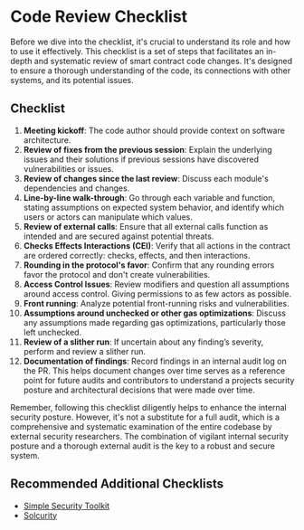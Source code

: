 # Code Review Checklist

Before we dive into the checklist, it's crucial to understand its role and how to use it effectively. This checklist is a set of steps that facilitates an in-depth and systematic review of smart contract code changes. It's designed to ensure a thorough understanding of the code, its connections with other systems, and its potential issues.

## Checklist

1. **Meeting kickoff**: The code author should provide context on software architecture.
2. **Review of fixes from the previous session**: Explain the underlying issues and their solutions if previous sessions have discovered vulnerabilities or issues.
3. **Review of changes since the last review**: Discuss each module's dependencies and changes.
4. **Line-by-line walk-through**: Go through each variable and function, stating assumptions on expected system behavior, and identify which users or actors can manipulate which values.
5. **Review of external calls**: Ensure that all external calls function as intended and are secured against potential threats.
6. **Checks Effects Interactions (CEI)**: Verify that all actions in the contract are ordered correctly: checks, effects, and then interactions.
7. **Rounding in the protocol's favor**: Confirm that any rounding errors favor the protocol and don't create vulnerabilities.
8. **Access Control Issues**: Review modifiers and question all assumptions around access control. Giving permissions to as few actors as possible.
9. **Front running**: Analyze potential front-running risks and vulnerabilities.
10. **Assumptions around unchecked or other gas optimizations**: Discuss any assumptions made regarding gas optimizations, particularly those left unchecked.
11. **Review of a slither run**: If uncertain about any finding’s severity, perform and review a slither run.
12. **Documentation of findings**: Record findings in an internal audit log on the PR. This helps document changes over time serves as a reference point for future audits and contributors to understand a projects security posture and architectural decisions that were made over time.

Remember, following this checklist diligently helps to enhance the internal security posture. However, it's not a substitute for a full audit, which is a comprehensive and systematic examination of the entire codebase by external security researchers. The combination of vigilant internal security posture and a thorough external audit is the key to a robust and secure system.

## Recommended Additional Checklists
- [Simple Security Toolkit](https://github.com/nascentxyz/simple-security-toolkit/blob/main/audit-readiness-checklist.md)
- [Solcurity](https://github.com/transmissions11/solcurity)
